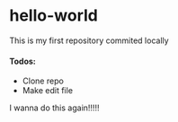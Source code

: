 # hello-world
This is my first repository commited locally

#### Todos:

* Clone repo
* Make edit file

I wanna do this again!!!!!
